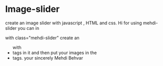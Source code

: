 # Image-slider
create an image slider with javascript , HTML and css.
Hi
for using mehdi-slider you can in <div> with class="mehdi-slider" create an <ul> with <li class="slide"> tags in it and then put your images in the <li> tags.
  your sincerely 
  Mehdi Behvar
